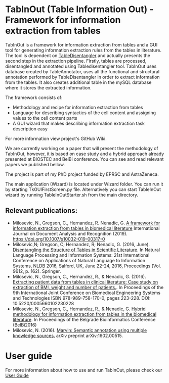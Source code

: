 # TabInOut (Table Information Out) - Framework for information extraction from tables

TabInOut is a framework for information extraction from tables and a GUI tool for generating information extraction rules from the tables in literature. The tool is dependent on [TableDisentangler](https://github.com/nikolamilosevic86/TableAnnotator) and actually presents the second step in the extraction pipeline. Firstly, tables are processed, disentangled and annotated using Tabledisentangler tool. TabInOut uses database created by TableAnnotator, uses all the functional and structural annotation performed by TableDisentangler in order to extract information from the tables. It also creates additional table in the mySQL database where it stores the extracted information.

The framework consists of:
- Methodology and recipe for information extraction from tables
- Language for describing syntactics of the cell content and assigning values to the cell content parts
- A GUI wizard that makes describing information extraction task description easy

For more information view project's GitHub Wiki.

We are currently working on a paper that will present the methodology of TabInOut, however, it is based on case study and a hybrid approach already presented at BIOSTEC and BelBi conference. You can see and read relevant papers we published bellow.

The project is part of my PhD project funded by EPRSC and AstraZeneca.

The main application (Wizard) is located under Wizard folder. You can run it by starting TkGUIFirstScreen.py file. Alternatively you can start TableInOut wizard by running TableInOutStarter.sh from the main directory.


## Relevant publications:
* Milosevic, N., Gregson, C., Hernandez, R. Nenadic, G. [A framework for information extraction from tables in biomedical literature](https://doi.org/10.1007/s10032-019-00317-0) International Journal on Document Analysis and Recognition (2019). https://doi.org/10.1007/s10032-019-00317-0
* Milosevic,N; Gregson, C; Hernandez, R; Nenadic, G. (2016, June). [Disentangling the Structure of Tables in Scientific Literature](http://link.springer.com/chapter/10.1007%2F978-3-319-41754-7_14). In Natural Language Processing and Information Systems: 21st International Conference on Applications of Natural Language to Information Systems, NLDB 2016, Salford, UK, June 22-24, 2016, Proceedings (Vol. 9612, p. 162). Springer.
* Milosevic, N., Gregson, C., Hernandez, R., & Nenadic, G. (2016). [Extracting patient data from tables in clinical literature: Case study on extraction of BMI, weight and number of patients.](http://www.scitepress.org/DigitalLibrary/PublicationsDetail.aspx?ID=/O16myWhsP4=&t=1). In Proceedings of the 9th International Joint Conference on Biomedical Engineering Systems and Technologies ISBN 978-989-758-170-0, pages 223-228. DOI: 10.5220/0005660102230228
* Milosevic, N., Gregson, C., Hernandez, R., & Nenadic, G. [Hybrid methodology for information extraction from tables in the biomedical literature](https://www.academia.edu/26499404/Hybrid_methodology_for_information_extraction_from_tables_in_the_biomedical_literature). In Proceedings of the Belgrade Bioinformatics Conference (BelBi2016) 
* Milosevic, N. (2016). [Marvin: Semantic annotation using multiple knowledge sources.](http://arxiv.org/abs/1602.00515) arXiv preprint arXiv:1602.00515.


# User guide

For more information about how to use and run TabInOut, please check our [User Guide](https://github.com/nikolamilosevic86/TabInOut/wiki/2.-TabInOut-(TableInOut)-User-Guide)
